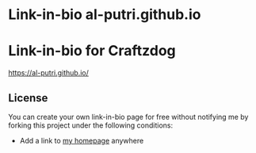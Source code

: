 # Link-in-bio al-putri.github.io

Link-in-bio for Craftzdog
=========================

https://al-putri.github.io/

## License

You can create your own link-in-bio page for free without notifying me by forking this project under the following conditions:

- Add a link to [my homepage](https://al-putri.github.io/) anywhere

